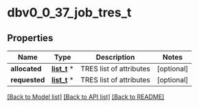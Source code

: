 # dbv0_0_37_job_tres_t

## Properties
Name | Type | Description | Notes
------------ | ------------- | ------------- | -------------
**allocated** | [**list_t**](dbv0_0_37_tres_list_inner.md) \* | TRES list of attributes | [optional] 
**requested** | [**list_t**](dbv0_0_37_tres_list_inner.md) \* | TRES list of attributes | [optional] 

[[Back to Model list]](../README.md#documentation-for-models) [[Back to API list]](../README.md#documentation-for-api-endpoints) [[Back to README]](../README.md)


